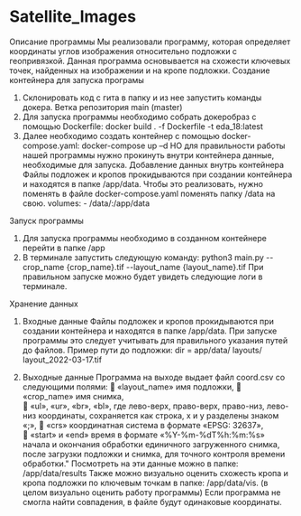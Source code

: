 # Satellite_Images

Описание программы 
Мы реализовали программу, которая определяет координаты углов изображения относительно подложки с геопривязкой. Данная программа основывается на схожести ключевых точек, найденных на изображении и на кропе подложки.
Создание контейнера для запуска програмы  
1.	Склонировать код с гита в папку и из нее запустить команды докера. Ветка репозитория main (master)
2.	Для запуска программы необходимо собрать докеробраз с помощью Dockerfile:
docker build . -f Dockerfile -t eda_18:latest
3.	Далее необходимо создать контейнер с помощью docker-compose.yaml:
docker-compose up –d
НО для правильности работы нашей программы нужно прокинуть внутри контейнера данные, необходимые для запуска.
Добавление данных внутрь контейнера
	Файлы подложек и кропов прокидываются при создании контейнера и находятся в папке /app/data. Чтобы это реализовать, нужно поменять в файле docker-compose.yaml поменять папку /data на свою.
volumes:
      	- /data/:/app/data

Запуск программы 
1.	Для запуска программы необходимо в созданном контейнере перейти в папке /app
2.	В терминале запустить следующую команду:
python3 main.py --crop_name {crop_name}.tif --layout_name {layout_name}.tif
При правильном запуске можно будет увидеть следующие логи в терминале.
 

Хранение данных 
1.	Входные данные
	Файлы подложек и кропов прокидываются при создании контейнера и находятся в папке /app/data. При запуске программы это следует учитывать для правильного указания путей до файлов. 
Пример пути до подложки:
dir = app/data/ layouts/ layout_2022-03-17.tif

2.	Выходные данные 
Программа на выходе выдает файл coord.csv со следующими полями:
	«layout_name» имя подложки, 
	«crop_name» имя снимка,   
	«ul», «ur», «br», «bl», где лево-верх, право-верх, право-низ, лево-низ координаты, сохраняется как строка, х и у разделены знаком «;»,
	«crs» координатная система в формате «EPSG: 32637»,  
	«start» и «end» время в формате «%Y-%m-%dT%h:%m:%s» начала и окончания обработки единичного загруженного снимка, после загрузки подложки и снимка, для точного контроля времени обработки."
Посмотреть на эти данные можно в папке: /app/data/results
Также можно визуально оценить схожесть кропа и кропа подложки по ключевым точкам в папке: /app/data/vis. (в целом визуально оценить работу программы)
Если программа не смогла найти совпадения, в файле будут одинаковые координаты.




